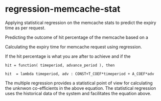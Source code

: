regression-memcache-stat
========================

Applying statistical regression on the memcache stats to predict the expiry time as per request.

Predicting the outcome of hit percentage of the memcache based on a 

Calculating the expiry time for memcache request using regression.

If the hit percentage is what you are after to achieve and if the 

    hit = function( timeperiod, advance_period ), then

    hit  = lambda timeperiod, adv : CONST+T_COEF*timeperiod + A_COEF*adv

The multiple regression provides a statistical point of view for calculating the unknwon co-efficients in the above equation. The statistical regression uses the historical data of the system and facilitates the equation above.
